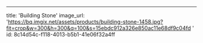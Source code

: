 ---
title: 'Building Stone'
image_url: 'https://bq.imgix.net/assets/products/building-stone-1458.jpg?fit=crop&w=300&h=300&q=100&s=15ebdc912a326e850ac11e68df9c04fd
'
id: 8c14d54c-f118-4013-b5b1-41e06f32a4ff
